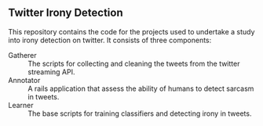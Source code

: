 Twitter Irony Detection
-----------------------

This repository contains the code for the projects used to undertake a study into irony detection on twitter.  It consists of three components:

<dl>
<dt>Gatherer</dt>
<dd>The scripts for collecting and cleaning the tweets from the twitter streaming API.</dd>
<dt>Annotator</dt>
<dd>A rails application that assess the ability of humans to detect sarcasm in tweets.</dd>
<dt>Learner</dt>
<dd>The base scripts for training classifiers and detecting irony in tweets.</dd>
</dl>